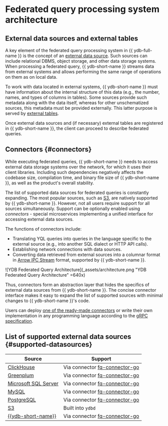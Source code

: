 # Federated query processing system architecture

## External data sources and external tables

A key element of the federated query processing system in {{ ydb-full-name }} is the concept of an [external data source](../datamodel/external_data_source.md). Such sources can include relational DBMS, object storage, and other data storage systems. When processing a federated query, {{ ydb-short-name }} streams data from external systems and allows performing the same range of operations on them as on local data.

To work with data located in external systems, {{ ydb-short-name }} must have information about the internal structure of this data (e.g., the number, names, and types of columns in tables). Some sources provide such metadata along with the data itself, whereas for other unschematized sources, this metadata must be provided externally. This latter purpose is served by [external tables](../datamodel/external_table.md).

Once external data sources and (if necessary) external tables are registered in {{ ydb-short-name }}, the client can proceed to describe federated queries.

## Connectors {#connectors}

While executing federated queries, {{ ydb-short-name }} needs to access external data storage systems over the network, for which it uses their client libraries. Including such dependencies negatively affects the codebase size, compilation time, and binary file size of {{ ydb-short-name }}, as well as the product's overall stability.

The list of supported data sources for federated queries is constantly expanding. The most popular sources, such as [S3](s3), are natively supported by {{ ydb-short-name }}. However, not all users require support for all sources simultaneously. Support can be optionally enabled using _connectors_ - special microservices implementing a unified interface for accessing external data sources.

The functions of connectors include:

* Translating YQL queries into queries in the language specific to the external source (e.g., into another SQL dialect or HTTP API calls).
* Establishing network connections with data sources.
* Converting data retrieved from external sources into a columnar format in [Arrow IPC Stream](https://arrow.apache.org/docs/format/Columnar.html#serialization-and-interprocess-communication-ipc) format, supported by {{ ydb-short-name }}.

![YDB Federated Query Architecture](_assets/architecture.png "YDB Federated Query Architecture" =640x)

Thus, connectors form an abstraction layer that hides the specifics of external data sources from {{ ydb-short-name }}. The concise connector interface makes it easy to expand the list of supported sources with minimal changes to {{ ydb-short-name }}'s code.

Users can deploy [one of the ready-made connectors](../../deploy/manual/connector.md) or write their own implementation in any programming language according to the [gRPC specification](https://github.com/ydb-platform/ydb/tree/main/ydb/library/yql/providers/generic/connector/api).

## List of supported external data sources {#supported-datasources}

| Source | Support |
|--------|---------|
| [ClickHouse](https://clickhouse.com/) | Via connector [fq-connector-go](../../deploy/manual/connector.md#fq-connector-go) |
| [Greenplum](https://www.greenplum.org/) | Via connector [fq-connector-go](../../deploy/manual/connector.md#fq-connector-go) |
| [Microsoft SQL Server](https://learn.microsoft.com/en-us/sql/?view=sql-server-ver16) | Via connector [fq-connector-go](../../deploy/manual/connector.md#fq-connector-go) |
| [MySQL](https://www.mysql.com/) | Via connector [fq-connector-go](../../deploy/manual/connector.md#fq-connector-go) |
| [PostgreSQL](https://www.postgresql.org/) | Via connector [fq-connector-go](../../deploy/manual/connector.md#fq-connector-go) |
| [S3](https://aws.amazon.com/ru/s3/) | Built into `ydbd` |
| [{{ydb-short-name}}](https://ydb.tech/) | Via connector [fq-connector-go](../../deploy/manual/connector.md#fq-connector-go) |
